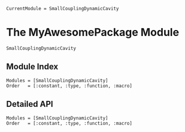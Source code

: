 ```@meta
CurrentModule = SmallCouplingDynamicCavity
```

# The MyAwesomePackage Module

```@docs
SmallCouplingDynamicCavity
```

## Module Index

```@index
Modules = [SmallCouplingDynamicCavity]
Order   = [:constant, :type, :function, :macro]
```
## Detailed API

```@autodocs
Modules = [SmallCouplingDynamicCavity]
Order   = [:constant, :type, :function, :macro]
```